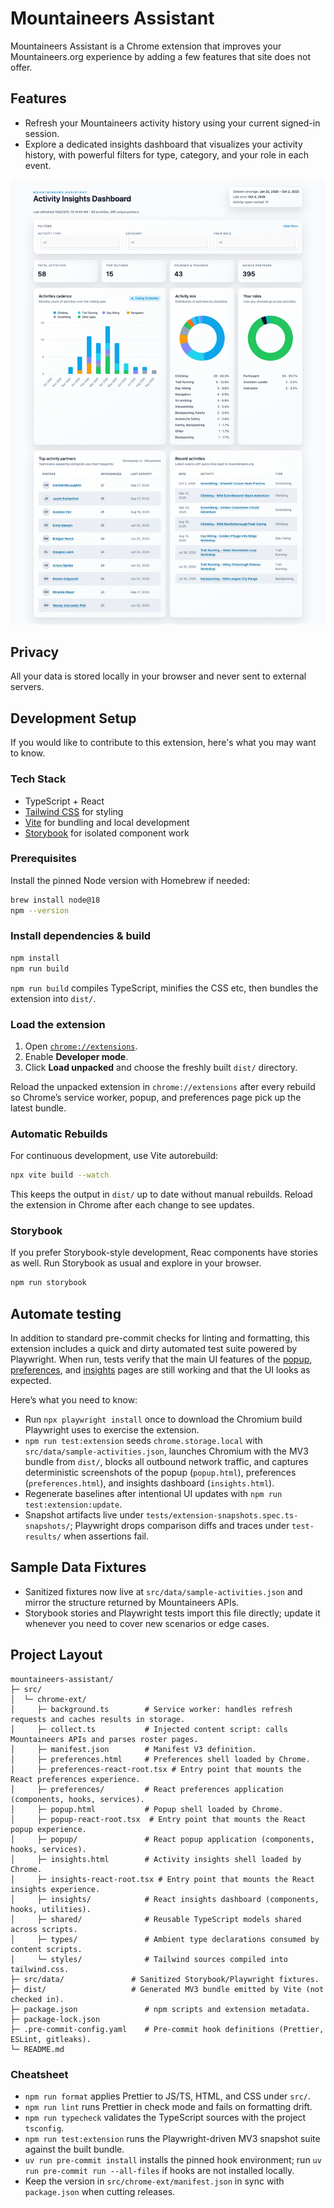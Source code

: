 # Mountaineers Assistant

Mountaineers Assistant is a Chrome extension that improves your Mountaineers.org experience by adding a few features that site does not offer.

## Features

- Refresh your Mountaineers activity history using your current signed-in session.
- Explore a dedicated insights dashboard that visualizes your activity history, with powerful filters for type, category, and your role in each event.

![Insights dashboard screenshot](tests/extension-snapshots.spec.ts-snapshots/insights-default-chromium-extension-darwin.png)

## Privacy

All your data is stored locally in your browser and never sent to external servers.

## Development Setup

If you would like to contribute to this extension, here's what you may want to know.

### Tech Stack

- TypeScript + React
- [Tailwind CSS](https://tailwindcss.com/) for styling
- [Vite](https://vitejs.dev/) for bundling and local development
- [Storybook](https://storybook.js.org/) for isolated component work

### Prerequisites

Install the pinned Node version with Homebrew if needed:

```bash
brew install node@18
npm --version
```

### Install dependencies & build

```bash
npm install
npm run build
```

`npm run build` compiles TypeScript, minifies the CSS etc, then bundles the extension into `dist/`.

### Load the extension

1. Open [`chrome://extensions`](chrome://extensions).
2. Enable **Developer mode**.
3. Click **Load unpacked** and choose the freshly built `dist/` directory.

Reload the unpacked extension in `chrome://extensions` after every rebuild so Chrome’s service worker, popup, and preferences page pick up the latest bundle.

### Automatic Rebuilds

For continuous development, use Vite autorebuild:

```bash
npx vite build --watch
```

This keeps the output in `dist/` up to date without manual rebuilds. Reload the extension in Chrome after each change to see updates.

### Storybook

If you prefer Storybook-style development, Reac components have stories as well. Run Storybook as usual and explore in your browser.

```bash
npm run storybook
```

## Automate testing

In addition to standard pre-commit checks for linting and formatting, this extension includes a quick and dirty automated test suite powered by Playwright. When run, tests verify that the main UI features of the [popup](src/chrome-ext/popup.html), [preferences](src/chrome-ext/preferences.html), and [insights](src/chrome-ext/insights.html) pages are still working and that the UI looks as expected.

Here’s what you need to know:

- Run `npx playwright install` once to download the Chromium build Playwright uses to exercise the extension.
- `npm run test:extension` seeds `chrome.storage.local` with `src/data/sample-activities.json`, launches Chromium with the MV3 bundle from `dist/`, blocks all outbound network traffic, and captures deterministic screenshots of the popup (`popup.html`), preferences (`preferences.html`), and insights dashboard (`insights.html`).
- Regenerate baselines after intentional UI updates with `npm run test:extension:update`.
- Snapshot artifacts live under `tests/extension-snapshots.spec.ts-snapshots/`; Playwright drops comparison diffs and traces under `test-results/` when assertions fail.

## Sample Data Fixtures

- Sanitized fixtures now live at `src/data/sample-activities.json` and mirror the structure returned by Mountaineers APIs.
- Storybook stories and Playwright tests import this file directly; update it whenever you need to cover new scenarios or edge cases.

## Project Layout

```
mountaineers-assistant/
├─ src/
│  └─ chrome-ext/
│     ├─ background.ts        # Service worker: handles refresh requests and caches results in storage.
│     ├─ collect.ts           # Injected content script: calls Mountaineers APIs and parses roster pages.
│     ├─ manifest.json        # Manifest V3 definition.
│     ├─ preferences.html     # Preferences shell loaded by Chrome.
│     ├─ preferences-react-root.tsx # Entry point that mounts the React preferences experience.
│     ├─ preferences/         # React preferences application (components, hooks, services).
│     ├─ popup.html           # Popup shell loaded by Chrome.
│     ├─ popup-react-root.tsx  # Entry point that mounts the React popup experience.
│     ├─ popup/               # React popup application (components, hooks, services).
│     ├─ insights.html        # Activity insights shell loaded by Chrome.
│     ├─ insights-react-root.tsx # Entry point that mounts the React insights experience.
│     ├─ insights/            # React insights dashboard (components, hooks, utilities).
│     ├─ shared/              # Reusable TypeScript models shared across scripts.
│     ├─ types/               # Ambient type declarations consumed by content scripts.
│     └─ styles/              # Tailwind sources compiled into tailwind.css.
├─ src/data/               # Sanitized Storybook/Playwright fixtures.
├─ dist/                   # Generated MV3 bundle emitted by Vite (not checked in).
├─ package.json               # npm scripts and extension metadata.
├─ package-lock.json
├─ .pre-commit-config.yaml    # Pre-commit hook definitions (Prettier, ESLint, gitleaks).
└─ README.md
```

### Cheatsheet

- `npm run format` applies Prettier to JS/TS, HTML, and CSS under `src/`.
- `npm run lint` runs Prettier in check mode and fails on formatting drift.
- `npm run typecheck` validates the TypeScript sources with the project `tsconfig`.
- `npm run test:extension` runs the Playwright-driven MV3 snapshot suite against the built bundle.
- `uv run pre-commit install` installs the pinned hook environment; run `uv run pre-commit run --all-files` if hooks are not installed locally.
- Keep the version in `src/chrome-ext/manifest.json` in sync with `package.json` when cutting releases.
